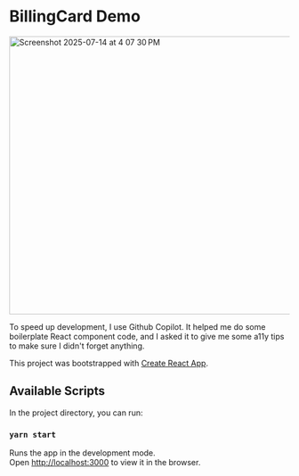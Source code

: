 # BillingCard Demo

<img width="1041" height="499" alt="Screenshot 2025-07-14 at 4 07 30 PM" src="https://github.com/user-attachments/assets/608cb509-7e52-4316-854d-bf8228ee8798" />


To speed up development, I use Github Copilot. It helped me do some boilerplate React component code, and I asked it to give me some a11y tips to make sure I didn't forget anything.

This project was bootstrapped with [Create React App](https://github.com/facebook/create-react-app).

## Available Scripts

In the project directory, you can run:

### `yarn start`

Runs the app in the development mode.\
Open [http://localhost:3000](http://localhost:3000) to view it in the browser.

